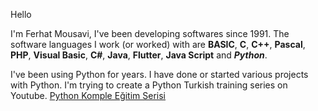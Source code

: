 Hello

I'm Ferhat Mousavi, I've been developing softwares since 1991. The software languages I work (or worked) with are **BASIC**, **C**, **C++**, **Pascal**, **PHP**, **Visual Basic**, **C#**, **Java**, **Flutter**, **Java Script** and ***Python***.

I've been using Python for years. I have done or started various projects with Python. I'm trying to create a Python Turkish training series on Youtube. [Python Komple Eğitim Serisi](https://www.youtube.com/watch?v=-NcgZe34gB0&list=PLtTs2BKyiS4C0KLmXx-3k4ho5tfW3Gs5C)
